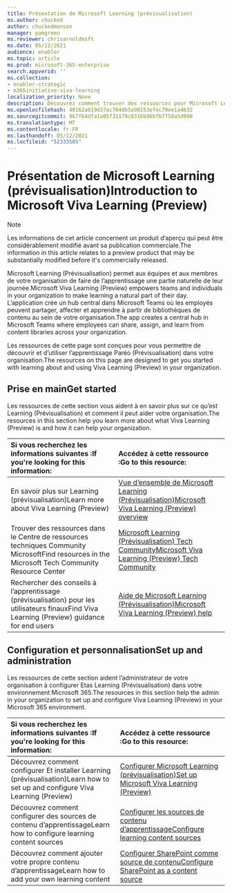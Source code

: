 ```yaml
---
title: Présentation de Microsoft Learning (prévisualisation)
ms.author: chucked
author: chuckedmonson
manager: pamgreen
ms.reviewer: chrisarnoldmsft
ms.date: 05/12/2021
audience: enabler
ms.topic: article
ms.prod: microsoft-365-enterprise
search.appverid: ''
ms.collection:
- enabler-strategic
- m365initiative-viva-learning
localization_priority: None
description: Découvrez comment trouver des ressources pour Microsoft Learning (prévisualisation).
ms.openlocfilehash: 48162a619d37ac764db5a98153efec79ee1a4632
ms.sourcegitcommit: 967f64dfa1a05f31179c8316b96bfb7758a5d990
ms.translationtype: MT
ms.contentlocale: fr-FR
ms.lasthandoff: 05/12/2021
ms.locfileid: "52333505"
---
```

# <a name="introduction-to-microsoft-viva-learning-preview"></a><span data-ttu-id="f45bc-103">Présentation de Microsoft Learning (prévisualisation)</span><span class="sxs-lookup"><span data-stu-id="f45bc-103">Introduction to Microsoft Viva Learning (Preview)</span></span>

> [!NOTE]
> <span data-ttu-id="f45bc-104">Les informations de cet article concernent un produit d’aperçu qui peut être considérablement modifié avant sa publication commerciale.</span><span class="sxs-lookup"><span data-stu-id="f45bc-104">The information in this article relates to a preview product that may be substantially modified before it's commercially released.</span></span> 

<span data-ttu-id="f45bc-105">Microsoft Learning (Prévisualisation) permet aux équipes et aux membres de votre organisation de faire de l’apprentissage une partie naturelle de leur journée.</span><span class="sxs-lookup"><span data-stu-id="f45bc-105">Microsoft Viva Learning (Preview) empowers teams and individuals in your organization to make learning a natural part of their day.</span></span> <span data-ttu-id="f45bc-106">L’application crée un hub central dans Microsoft Teams où les employés peuvent partager, affecter et apprendre à partir de bibliothèques de contenu au sein de votre organisation.</span><span class="sxs-lookup"><span data-stu-id="f45bc-106">The app creates a central hub in Microsoft Teams where employees can share, assign, and learn from content libraries across your organization.</span></span>

<span data-ttu-id="f45bc-107">Les ressources de cette page sont conçues pour vous permettre de découvrir et d’utiliser l’apprentissage Paréo (Prévisualisation) dans votre organisation.</span><span class="sxs-lookup"><span data-stu-id="f45bc-107">The resources on this page are designed to get you started with learning about and using Viva Learning (Preview) in your organization.</span></span>

## <a name="get-started"></a><span data-ttu-id="f45bc-108">Prise en main</span><span class="sxs-lookup"><span data-stu-id="f45bc-108">Get started</span></span>

<span data-ttu-id="f45bc-109">Les ressources de cette section vous aident à en savoir plus sur ce qu’est Learning (Prévisualisation) et comment il peut aider votre organisation.</span><span class="sxs-lookup"><span data-stu-id="f45bc-109">The resources in this section help you learn more about what Viva Learning (Preview) is and how it can help your organization.</span></span>

| <span data-ttu-id="f45bc-110">Si vous recherchez les informations suivantes :</span><span class="sxs-lookup"><span data-stu-id="f45bc-110">If you're looking for this information:</span></span> | <span data-ttu-id="f45bc-111">Accédez à cette ressource :</span><span class="sxs-lookup"><span data-stu-id="f45bc-111">Go to this resource:</span></span> |
|:-----|:-----|
|<span data-ttu-id="f45bc-112">En savoir plus sur Learning (prévisualisation)</span><span class="sxs-lookup"><span data-stu-id="f45bc-112">Learn more about Viva Learning (Preview)</span></span>|[<span data-ttu-id="f45bc-113">Vue d’ensemble de Microsoft Learning (Prévisualisation)</span><span class="sxs-lookup"><span data-stu-id="f45bc-113">Microsoft Viva Learning (Preview) overview</span></span>](overview-viva-learning.md)|
|<span data-ttu-id="f45bc-114">Trouver des ressources dans le Centre de ressources techniques Community Microsoft</span><span class="sxs-lookup"><span data-stu-id="f45bc-114">Find resources in the Microsoft Tech Community Resource Center</span></span>|[<span data-ttu-id="f45bc-115">Microsoft Learning (Prévisualisation) Tech Community</span><span class="sxs-lookup"><span data-stu-id="f45bc-115">Microsoft Viva Learning (Preview) Tech Community</span></span>](https://resources.techcommunity.microsoft.com/viva-learning/)|
|<span data-ttu-id="f45bc-116">Rechercher des conseils à l’apprentissage (prévisualisation) pour les utilisateurs finaux</span><span class="sxs-lookup"><span data-stu-id="f45bc-116">Find Viva Learning (Preview) guidance for end users</span></span>|[<span data-ttu-id="f45bc-117">Aide de Microsoft Learning (Prévisualisation)</span><span class="sxs-lookup"><span data-stu-id="f45bc-117">Microsoft Viva Learning (Preview) help</span></span>](https://support.microsoft.com/office/learning-preview-app-01bfed12-c327-41e0-a68f-7fa527dcc98a)|

## <a name="set-up-and-administration"></a><span data-ttu-id="f45bc-118">Configuration et personnalisation</span><span class="sxs-lookup"><span data-stu-id="f45bc-118">Set up and administration</span></span>

<span data-ttu-id="f45bc-119">Les ressources de cette section aident l’administrateur de votre organisation à configurer Etas Learning (Prévisualisation) dans votre environnement Microsoft 365.</span><span class="sxs-lookup"><span data-stu-id="f45bc-119">The resources in this section help the admin in your organization to set up and configure Viva Learning (Preview) in your Microsoft 365 environment.</span></span>

| <span data-ttu-id="f45bc-120">Si vous recherchez les informations suivantes :</span><span class="sxs-lookup"><span data-stu-id="f45bc-120">If you're looking for this information:</span></span> | <span data-ttu-id="f45bc-121">Accédez à cette ressource :</span><span class="sxs-lookup"><span data-stu-id="f45bc-121">Go to this resource:</span></span> |
|:-----|:-----|
|<span data-ttu-id="f45bc-122">Découvrez comment configurer Et installer Learning (prévisualisation)</span><span class="sxs-lookup"><span data-stu-id="f45bc-122">Learn how to set up and configure Viva Learning (Preview)</span></span>|[<span data-ttu-id="f45bc-123">Configurer Microsoft Learning (prévisualisation)</span><span class="sxs-lookup"><span data-stu-id="f45bc-123">Set up Microsoft Viva Learning (Preview)</span></span>](set-up-teams-admin-center.md)|
|<span data-ttu-id="f45bc-124">Découvrez comment configurer des sources de contenu d’apprentissage</span><span class="sxs-lookup"><span data-stu-id="f45bc-124">Learn how to configure learning content sources</span></span>|[<span data-ttu-id="f45bc-125">Configurer les sources de contenu d’apprentissage</span><span class="sxs-lookup"><span data-stu-id="f45bc-125">Configure learning content sources</span></span>](content-sources-365-admin-center.md)|
|<span data-ttu-id="f45bc-126">Découvrez comment ajouter votre propre contenu d’apprentissage</span><span class="sxs-lookup"><span data-stu-id="f45bc-126">Learn how to add your own learning content</span></span>|[<span data-ttu-id="f45bc-127">Configurer SharePoint comme source de contenu</span><span class="sxs-lookup"><span data-stu-id="f45bc-127">Configure SharePoint as a content source</span></span>](configure-sharepoint-content-source.md)|





